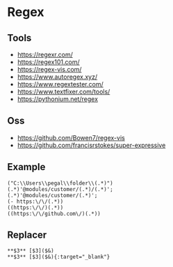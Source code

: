 # Regex

## Tools

- https://regexr.com/
- https://regex101.com/
- https://regex-vis.com/
- https://www.autoregex.xyz/
- https://www.regextester.com/
- https://www.textfixer.com/tools/
- https://pythonium.net/regex

## Oss
- https://github.com/Bowen7/regex-vis
- https://github.com/francisrstokes/super-expressive

## Example

```
("C:\\Users\\pegal\\folder\\(.*)")
(.*)'@modules/customer/(.*)/(.*)';
(.*)'@modules/customer/(.*)';
(- https:\/\/(.*))
((https:\/\/)(.*))
((https:\/\/github.com\/)(.*))
```

## Replacer

```
**$3** [$3]($&)
**$3** [$3]($&){:target="_blank"}
```

